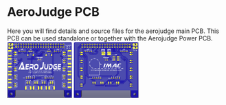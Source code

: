 # AeroJudge PCB

Here you will find details and source files for the aerojudge main PCB.  This PCB can be used standalone or together with the Aerojudge Power PCB.
<picture>
  <source
    srcset="AeroJudge_PCB_Top.jpg"
    media="(orientation: landscape)" />
  <img src="AeroJudge_PCB_Top.jpg" alt="AeroJudge PCB Top" width="30%"/>
</picture>
<picture>
  <source
    srcset="AeroJudge_PCB_Bottom.jpg"
    media="(orientation: landscape)" />
  <img src="AeroJudge_PCB_Bottom.jpg" alt="AeroJudge PCB Bottom" width="30%"/>
</picture>


